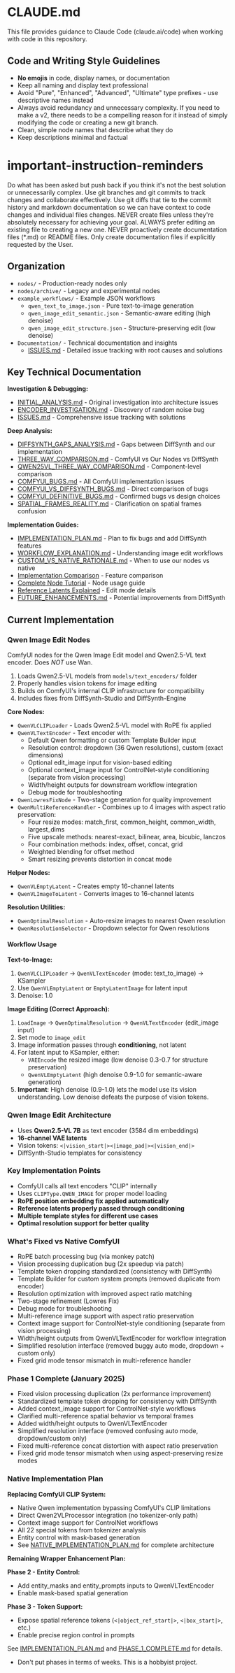# CLAUDE.md

This file provides guidance to Claude Code (claude.ai/code) when working with code in this repository.

## Code and Writing Style Guidelines

- **No emojis** in code, display names, or documentation
- Keep all naming and display text professional
- Avoid "Pure", "Enhanced", "Advanced", "Ultimate" type prefixes - use descriptive names instead
- Always avoid redundancy and unnecessary complexity. If you need to make a v2, there needs to be a compelling reason for it instead of simply modifying the code or creating a new git branch.
- Clean, simple node names that describe what they do
- Keep descriptions minimal and factual

# important-instruction-reminders
Do what has been asked but push back if you think it's not the best solution or unnecessarily complex.
Use git branches and git commits to track changes and collaborate effectively.
Use git diffs that tie to the commit history and markdown documentation so we can have context to code changes and individual files changes.
NEVER create files unless they're absolutely necessary for achieving your goal.
ALWAYS prefer editing an existing file to creating a new one.
NEVER proactively create documentation files (*.md) or README files. Only create documentation files if explicitly requested by the User.

## Organization

- `nodes/` - Production-ready nodes only
- `nodes/archive/` - Legacy and experimental nodes
- `example_workflows/` - Example JSON workflows
  - `qwen_text_to_image.json` - Pure text-to-image generation
  - `qwen_image_edit_semantic.json` - Semantic-aware editing (high denoise)
  - `qwen_image_edit_structure.json` - Structure-preserving edit (low denoise)
- `Documentation/` - Technical documentation and insights
  - [ISSUES.md](Documentation/ISSUES.md) - Detailed issue tracking with root causes and solutions

## Key Technical Documentation

**Investigation & Debugging:**
- [INITIAL_ANALYSIS.md](Documentation/INITIAL_ANALYSIS.md) - Original investigation into architecture issues
- [ENCODER_INVESTIGATION.md](Documentation/ENCODER_INVESTIGATION.md) - Discovery of random noise bug
- [ISSUES.md](Documentation/ISSUES.md) - Comprehensive issue tracking with solutions

**Deep Analysis:**
- [DIFFSYNTH_GAPS_ANALYSIS.md](Documentation/DIFFSYNTH_GAPS_ANALYSIS.md) - Gaps between DiffSynth and our implementation
- [THREE_WAY_COMPARISON.md](Documentation/THREE_WAY_COMPARISON.md) - ComfyUI vs Our Nodes vs DiffSynth
- [QWEN25VL_THREE_WAY_COMPARISON.md](Documentation/QWEN25VL_THREE_WAY_COMPARISON.md) - Component-level comparison
- [COMFYUI_BUGS.md](Documentation/COMFYUI_BUGS.md) - All ComfyUI implementation issues
- [COMFYUI_VS_DIFFSYNTH_BUGS.md](Documentation/COMFYUI_VS_DIFFSYNTH_BUGS.md) - Direct comparison of bugs
- [COMFYUI_DEFINITIVE_BUGS.md](Documentation/COMFYUI_DEFINITIVE_BUGS.md) - Confirmed bugs vs design choices
- [SPATIAL_FRAMES_REALITY.md](Documentation/SPATIAL_FRAMES_REALITY.md) - Clarification on spatial frames confusion

**Implementation Guides:**
- [IMPLEMENTATION_PLAN.md](Documentation/IMPLEMENTATION_PLAN.md) - Plan to fix bugs and add DiffSynth features
- [WORKFLOW_EXPLANATION.md](Documentation/WORKFLOW_EXPLANATION.md) - Understanding image edit workflows
- [CUSTOM_VS_NATIVE_RATIONALE.md](Documentation/CUSTOM_VS_NATIVE_RATIONALE.md) - When to use our nodes vs native
- [Implementation Comparison](Documentation/IMPLEMENTATION_COMPARISON.md) - Feature comparison
- [Complete Node Tutorial](Documentation/COMPLETE_NODE_TUTORIAL.md) - Node usage guide
- [Reference Latents Explained](Documentation/REFERENCE_LATENTS_EXPLAINED.md) - Edit mode details
- [FUTURE_ENHANCEMENTS.md](Documentation/FUTURE_ENHANCEMENTS.md) - Potential improvements from DiffSynth

## Current Implementation

### Qwen Image Edit Nodes
ComfyUI nodes for the Qwen Image Edit model and Qwen2.5-VL text encoder. Does *NOT* use Wan.
1. Loads Qwen2.5-VL models from `models/text_encoders/` folder
2. Properly handles vision tokens for image editing
3. Builds on ComfyUI's internal CLIP infrastructure for compatibility
4. Includes fixes from DiffSynth-Studio and DiffSynth-Engine

**Core Nodes:**
- `QwenVLCLIPLoader` - Loads Qwen2.5-VL model with RoPE fix applied
- `QwenVLTextEncoder` - Text encoder with:
  - Default Qwen formatting or custom Template Builder input
  - Resolution control: dropdown (36 Qwen resolutions), custom (exact dimensions)
  - Optional edit_image input for vision-based editing
  - Optional context_image input for ControlNet-style conditioning (separate from vision processing)
  - Width/height outputs for downstream workflow integration
  - Debug mode for troubleshooting
- `QwenLowresFixNode` - Two-stage generation for quality improvement
- `QwenMultiReferenceHandler` - Combines up to 4 images with aspect ratio preservation:
  - Four resize modes: match_first, common_height, common_width, largest_dims
  - Five upscale methods: nearest-exact, bilinear, area, bicubic, lanczos
  - Four combination methods: index, offset, concat, grid
  - Weighted blending for offset method
  - Smart resizing prevents distortion in concat mode

**Helper Nodes:**
- `QwenVLEmptyLatent` - Creates empty 16-channel latents
- `QwenVLImageToLatent` - Converts images to 16-channel latents

**Resolution Utilities:**
- `QwenOptimalResolution` - Auto-resize images to nearest Qwen resolution
- `QwenResolutionSelector` - Dropdown selector for Qwen resolutions

#### Workflow Usage

**Text-to-Image:**
1. `QwenVLCLIPLoader` → `QwenVLTextEncoder` (mode: text_to_image) → KSampler
2. Use `QwenVLEmptyLatent` or `EmptyLatentImage` for latent input
3. Denoise: 1.0

**Image Editing (Correct Approach):**
1. `LoadImage` → `QwenOptimalResolution` → `QwenVLTextEncoder` (edit_image input)
2. Set mode to `image_edit`
3. Image information passes through **conditioning**, not latent
4. For latent input to KSampler, either:
   - `VAEEncode` the resized image (low denoise 0.3-0.7 for structure preservation)
   - `QwenVLEmptyLatent` (high denoise 0.9-1.0 for semantic-aware generation)
5. **Important**: High denoise (0.9-1.0) lets the model use its vision understanding. Low denoise defeats the purpose of vision tokens.

### Qwen Image Edit Architecture
- Uses **Qwen2.5-VL 7B** as text encoder (3584 dim embeddings)
- **16-channel VAE latents**
- Vision tokens: `<|vision_start|><|image_pad|><|vision_end|>`
- DiffSynth-Studio templates for consistency

### Key Implementation Points
- ComfyUI calls all text encoders "CLIP" internally
- Uses `CLIPType.QWEN_IMAGE` for proper model loading
- **RoPE position embedding fix applied automatically**
- **Reference latents properly passed through conditioning**
- **Multiple template styles for different use cases**
- **Optimal resolution support for better quality**

### What's Fixed vs Native ComfyUI
- RoPE batch processing bug (via monkey patch)
- Vision processing duplication bug (2x speedup via patch)
- Template token dropping standardized (consistency with DiffSynth)
- Template Builder for custom system prompts (removed duplicate from encoder)
- Resolution optimization with improved aspect ratio matching
- Two-stage refinement (Lowres Fix)
- Debug mode for troubleshooting
- Multi-reference image support with aspect ratio preservation
- Context image support for ControlNet-style conditioning (separate from vision processing)
- Width/height outputs from QwenVLTextEncoder for workflow integration
- Simplified resolution interface (removed buggy auto mode, dropdown + custom only)
- Fixed grid mode tensor mismatch in multi-reference handler

### Phase 1 Complete (January 2025)
- Fixed vision processing duplication (2x performance improvement)
- Standardized template token dropping for consistency with DiffSynth
- Added context_image support for ControlNet-style workflows
- Clarified multi-reference spatial behavior vs temporal frames
- Added width/height outputs to QwenVLTextEncoder
- Simplified resolution interface (removed confusing auto mode, dropdown/custom only)
- Fixed multi-reference concat distortion with aspect ratio preservation
- Fixed grid mode tensor mismatch when using aspect-preserving resize modes

### Native Implementation Plan

**Replacing ComfyUI CLIP System:**
- Native Qwen implementation bypassing ComfyUI's CLIP limitations
- Direct Qwen2VLProcessor integration (no tokenizer-only path)
- Context image support for ControlNet workflows
- All 22 special tokens from tokenizer analysis
- Entity control with mask-based generation
- See [NATIVE_IMPLEMENTATION_PLAN.md](internal/NATIVE_IMPLEMENTATION_PLAN.md) for complete architecture

**Remaining Wrapper Enhancement Plan:**

**Phase 2 - Entity Control:**
- Add entity_masks and entity_prompts inputs to QwenVLTextEncoder
- Enable mask-based spatial generation

**Phase 3 - Token Support:**
- Expose spatial reference tokens (`<|object_ref_start|>`, `<|box_start|>`, etc.)
- Enable precise region control in prompts

See [IMPLEMENTATION_PLAN.md](Documentation/IMPLEMENTATION_PLAN.md) and [PHASE_1_COMPLETE.md](Documentation/PHASE_1_COMPLETE.md) for details.
- Don't put phases in terms of weeks. This is a hobbyist project.
